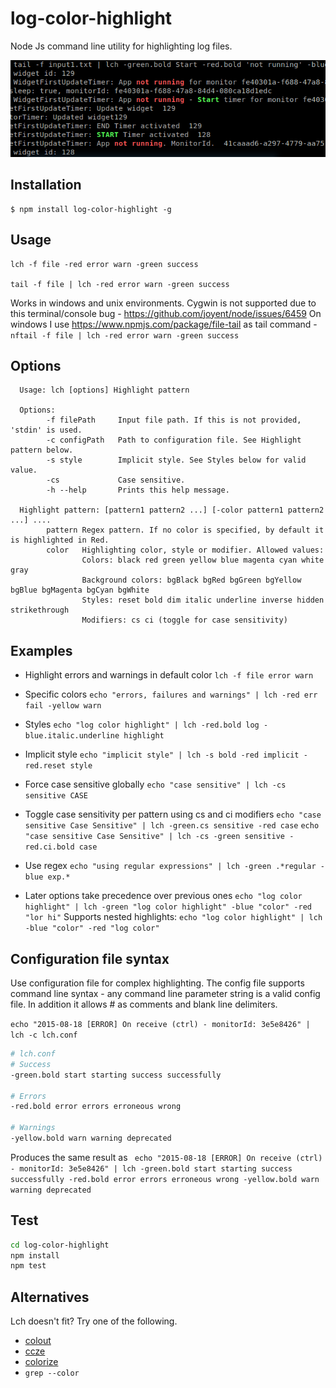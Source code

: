 log-color-highlight
==========
Node Js command line utility for highlighting log files.

![Demo](https://raw.githubusercontent.com/gliviu/log-color-highlight/master/sample.png)


## Installation
```shell
$ npm install log-color-highlight -g
```

## Usage
```
lch -f file -red error warn -green success

tail -f file | lch -red error warn -green success

```
Works in windows and unix environments.
Cygwin is not supported due to this terminal/console bug - https://github.com/joyent/node/issues/6459
On windows I use https://www.npmjs.com/package/file-tail as tail command - ``` nftail -f file | lch -red error warn -green success ```

## Options
```text
  Usage: lch [options] Highlight pattern

  Options:
        -f filePath     Input file path. If this is not provided, 'stdin' is used.
        -c configPath   Path to configuration file. See Highlight pattern below.
        -s style        Implicit style. See Styles below for valid value.
        -cs             Case sensitive.
        -h --help       Prints this help message.

  Highlight pattern: [pattern1 pattern2 ...] [-color pattern1 pattern2 ...] ....
        pattern Regex pattern. If no color is specified, by default it is highlighted in Red.
        color   Highlighting color, style or modifier. Allowed values:
                Colors: black red green yellow blue magenta cyan white gray
                Background colors: bgBlack bgRed bgGreen bgYellow bgBlue bgMagenta bgCyan bgWhite
                Styles: reset bold dim italic underline inverse hidden strikethrough
                Modifiers: cs ci (toggle for case sensitivity)

```

## Examples
* Highlight errors and warnings in default color ```lch -f file error warn```

* Specific colors ```echo "errors, failures and warnings" | lch -red err fail -yellow warn```

* Styles ```echo "log color highlight" | lch -red.bold log -blue.italic.underline highlight```

* Implicit style ```echo "implicit style" | lch -s bold -red implicit -red.reset style```

* Force case sensitive globally
```echo "case sensitive" | lch -cs sensitive CASE```

* Toggle case sensitivity per pattern using cs and ci modifiers
```echo "case sensitive Case Sensitive" | lch -green.cs sensitive -red case```
```echo "case sensitive Case Sensitive" | lch -cs -green sensitive -red.ci.bold case```

* Use regex ```echo "using regular expressions" | lch -green .*regular -blue exp.*```

* Later options take precedence over previous ones
``` echo "log color highlight" | lch -green "log color highlight" -blue "color" -red "lor hi" ```
Supports nested highlights:
``` echo "log color highlight" | lch -blue "color" -red "log color" ```

## Configuration file syntax
Use configuration file for complex highlighting. The config file supports command line syntax - any command line parameter string is a valid config file. In addition it allows # as comments and blank line delimiters.

``` echo "2015-08-18 [ERROR] On receive (ctrl) - monitorId: 3e5e8426" | lch -c lch.conf ```


```bash
# lch.conf
# Success
-green.bold start starting success successfully

# Errors
-red.bold error errors erroneous wrong

# Warnings
-yellow.bold warn warning deprecated
```
Produces the same result as 
``` echo "2015-08-18 [ERROR] On receive (ctrl) - monitorId: 3e5e8426" | lch -green.bold start starting success successfully -red.bold error errors erroneous wrong -yellow.bold warn warning deprecated```


## Test
```bash
cd log-color-highlight
npm install
npm test
```

## Alternatives
Lch doesn't fit? Try one of the following.
* [colout](https://github.com/nojhan/colout/tree/master)
* [ccze](https://github.com/cornet/ccze)
* [colorize](https://github.com/raszi/colorize)
* `grep --color`